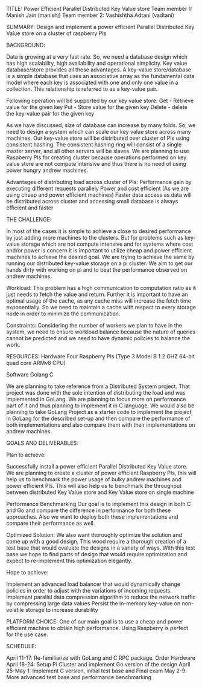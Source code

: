 TITLE: Power Efficient Parallel Distributed Key Value store
Team member 1: Manish Jain (manishj)
Team member 2: Vashishtha Adtani (vadtani)

SUMMARY:
Design and implement a power efficient Parallel Distributed Key Value store on a cluster of raspberry PIs

BACKGROUND:

Data is growing at a very fast rate. So, we need a database design which has high scalability, high availability and operational simplicity. Key value database/store provides all these advantages. A key-value store/database is a simple database that uses an associative array as the fundamental data model where each key is associated with one and only one value in a collection. This relationship is referred to as a key-value pair.

Following operation will be supported by our key value store:
Get - Retrieve value for the given key
Put - Store value for the given key
Delete - delete the key-value pair for the given key

As we have discussed, size of database can increase by many folds. So, we need to design a system which can scale our key value store across many machines. Our key-value store will be distributed over cluster of PIs using consistent hashing. The consistent hashing ring will consist of a single master server, and all other servers will be slaves. We are planning to use Raspberry PIs for creating cluster because operations performed on key value store are not compute intensive and thus there is no need of using power hungry andrew machines.

Advantages of distributing load across cluster of PIs:
Performance gain by executing different requests parallely
Power and cost efficient (As we are using cheap and power efficient machines)
Faster data access as data will be distributed across cluster and accessing small database is always efficient and faster


THE CHALLENGE:

In most of the cases it is simple to achieve a close to desired performance by just adding more machines to the clusters. But for problems such as key-value storage which are not compute intensive and for systems where cost and/or power is concern it is important to utilize cheap and power efficient machines to achieve the desired goal. We are trying to achieve the same by running our distributed key-value storage on a pi cluster. 
We aim to get our hands dirty with working on pi and to beat the performance observed on andrew machines. 

Workload: This problem has a high communication to computation ratio as it just needs to fetch the value and return. Further it is important to have an optimal usage of the cache, as any cache miss will increase the fetch time exponentially. So we need to maintain a cache with respect to every storage node in order to minimize the communication. 

Constraints: Considering the number of workers we plan to have in the system, we need to ensure workload balance because the nature of queries cannot be predicted and we need to have dynamic policies to balance the work.

RESOURCES:
Hardware
Four Raspberry PIs (Type 3 Model B 1.2 GHZ 64-bit quad core ARMv8 CPU)

Software
Golang
C

We are planning to take reference from a Distributed System project. That project was done with the sole intention of distributing the load and was implemented in GoLang. We are planning to focus more on performance part of it and thus planning to implement it in C language. We would also be planning to take GoLang Project as a starter code to implement the project in GoLang for the described set-up and then compare the performance of both implementations and also compare them with their implementations on andrew machines. 


GOALS AND DELIVERABLES:

Plan to achieve:

Successfully install a power efficient Parallel Distributed Key Value store.
We are planning to create a cluster of power efficient Raspberry PIs, this will help us to benchmark the power usage of bulky andrew machines and power efficient PIs. This will also help us to benchmark the throughput between distributed Key Value store and Key Value store on single machine

Performance Benchmarking
Our goal is to implement this design in both C and Go and compare the difference in performance for both these approaches. Also we want to deploy both these implementations and compare their performance as well. 


Optimized Solution:
We also want thoroughly optimize the solution and come up with a good design. This wood require a thorough creation of a test base that would evaluate the designs in a variety of ways. With this test base we hope to find parts of design that would require optimization and expect to re-implement this optimization elegantly. 

Hope to achieve:

Implement an advanced load balancer that would dynamically change policies in order to adjust with the variations of incoming requests. 
Implement parallel data compression algorithm to reduce the network traffic by compressing large data values
Persist the in-memory key-value on non-volatile storage to increase durability

PLATFORM CHOICE:
One of our main goal is to use a cheap and power efficient machine to obtain high performance. Using Raspberry is perfect for the use case. 

SCHEDULE:

April 11-17: Re-familiarize with GoLang and C RPC package. Order Hardware
April 18-24: Setup Pi Cluster and implement Go version of the design
April 25-May 1: Implement C version, initial test base and Final exam
May 2-9: More advanced test base and performance benchmarking



